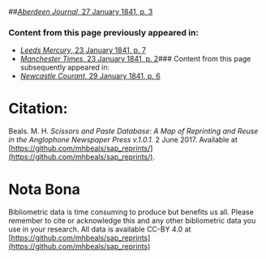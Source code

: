 ##[*Aberdeen Journal*, 27 January 1841, p. 3](https://mhbeals.github.io/sap_html/Aberdeen-Journal/Aberdeen-Journal-27-January-1841-p-3)

### Content from this page previously appeared in:
+ [*Leeds Mercury*, 23 January 1841, p. 7](https://mhbeals.github.io/sap_html/Leeds-Mercury/Leeds-Mercury-23-January-1841-p-7)
+ [*Manchester Times*, 23 January 1841, p. 2](https://mhbeals.github.io/sap_html/Manchester-Times/Manchester-Times-23-January-1841-p-2)### Content from this page subsequently appeared in:
+ [*Newcastle Courant*, 29 January 1841, p. 6](https://mhbeals.github.io/sap_html/Newcastle-Courant/Newcastle-Courant-29-January-1841-p-6)
                    
# Citation: 

Beals. M. H. *Scissors and Paste Database: A Map of Reprinting and Reuse in the Anglophone Newspaper Press v.1.0.1.* 2 June 2017. Available at [https://github.com/mhbeals/sap_reprints/](https://github.com/mhbeals/sap_reprints/). 
                    
# Nota Bona

Bibliometric data is time consuming to produce but benefits us all. Please remember to cite or acknowledge this and any other bibliometric data you use in your research. All data is available CC-BY 4.0 at [https://github.com/mhbeals/sap_reprints](https://github.com/mhbeals/sap_reprints)